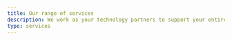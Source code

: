```yaml
---
title: Our range of services
description: We work as your technology partners to support your entire software development cycle by providing various services as an extension to your current team.
type: services
---
```

